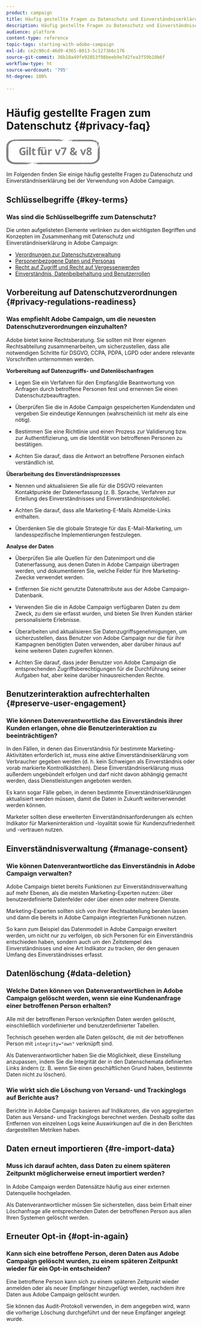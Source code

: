 ```yaml
---
product: campaign
title: Häufig gestellte Fragen zu Datenschutz und Einverständniserklärung
description: Häufig gestellte Fragen zu Datenschutz und Einverständniserklärung
audience: platform
content-type: reference
topic-tags: starting-with-adobe-campaign
exl-id: ce2c90cd-46d9-4365-8013-5c1273b6c176
source-git-commit: 36b10a49fe92853f98beeb9e7d2fea3f59b10b6f
workflow-type: ht
source-wordcount: '795'
ht-degree: 100%

---
```


# Häufig gestellte Fragen zum Datenschutz {#privacy-faq}

![](../../assets/common.svg)

Im Folgenden finden Sie einige häufig gestellte Fragen zu Datenschutz und Einverständniserklärung bei der Verwendung von Adobe Campaign.

## Schlüsselbegriffe {#key-terms}

### Was sind die Schlüsselbegriffe zum Datenschutz?

Die unten aufgelisteten Elemente verlinken zu den wichtigsten Begriffen und Konzepten im Zusammenhang mit Datenschutz und Einverständniserklärung in Adobe Campaign:

* [Verordnungen zur Datenschutzverwaltung](../../platform/using/privacy-management.md#privacy-management-regulations)
* [Personenbezogene Daten und Personas](../../platform/using/privacy-and-recommendations.md#personal-data)
* [Recht auf Zugriff und Recht auf Vergessenwerden](../../platform/using/privacy-management.md#right-access-forgotten)
* [Einverständnis, Datenbeibehaltung und Benutzerrollen](../../platform/using/privacy-management.md#consent-retention-roles)

## Vorbereitung auf Datenschutzverordnungen {#privacy-regulations-readiness}

### Was empfiehlt Adobe Campaign, um die neuesten Datenschutzverordnungen einzuhalten?

Adobe bietet keine Rechtsberatung. Sie sollten mit Ihrer eigenen Rechtsabteilung zusammenarbeiten, um sicherzustellen, dass alle notwendigen Schritte für DSGVO, CCPA, PDPA, LGPD oder andere relevante Vorschriften unternommen werden.

**Vorbereitung auf Datenzugriffs- und Datenlöschanfragen**

* Legen Sie ein Verfahren für den Empfang/die Beantwortung von Anfragen durch betroffene Personen fest und ernennen Sie einen Datenschutzbeauftragten.

* Überprüfen Sie die in Adobe Campaign gespeicherten Kundendaten und vergeben Sie eindeutige Kennungen (wahrscheinlich ist mehr als eine nötig).

* Bestimmen Sie eine Richtlinie und einen Prozess zur Validierung bzw. zur Authentifizierung, um die Identität von betroffenen Personen zu bestätigen.

* Achten Sie darauf, dass die Antwort an betroffene Personen einfach verständlich ist.

**Überarbeitung des Einverständnisprozesses**

* Nennen und aktualisieren Sie alle für die DSGVO relevanten Kontaktpunkte der Datenerfassung (z. B. Sprache, Verfahren zur Erteilung des Einverständnisses und Einverständnisprotokolle).

* Achten Sie darauf, dass alle Marketing-E-Mails Abmelde-Links enthalten.

* Überdenken Sie die globale Strategie für das E-Mail-Marketing, um landesspezifische Implementierungen festzulegen.

**Analyse der Daten**

* Überprüfen Sie alle Quellen für den Datenimport und die Datenerfassung, aus denen Daten in Adobe Campaign übertragen werden, und dokumentieren Sie, welche Felder für Ihre Marketing-Zwecke verwendet werden.

* Entfernen Sie nicht genutzte Datenattribute aus der Adobe Campaign-Datenbank.

* Verwenden Sie die in Adobe Campaign verfügbaren Daten zu dem Zweck, zu dem sie erfasst wurden, und bieten Sie Ihren Kunden stärker personalisierte Erlebnisse.

* Überarbeiten und aktualisieren Sie Datenzugriffsgenehmigungen, um sicherzustellen, dass Benutzer von Adobe Campaign nur die für ihre Kampagnen benötigten Daten verwenden, aber darüber hinaus auf keine weiteren Daten zugreifen können.

* Achten Sie darauf, dass jeder Benutzer von Adobe Campaign die entsprechenden Zugriffsberechtigungen für die Durchführung seiner Aufgaben hat, aber keine darüber hinausreichenden Rechte.

## Benutzerinteraktion aufrechterhalten {#preserve-user-engagement}

### Wie können Datenverantwortliche das Einverständnis ihrer Kunden erlangen, ohne die Benutzerinteraktion zu beeinträchtigen?

In den Fällen, in denen das Einverständnis für bestimmte Marketing-Aktivitäten erforderlich ist, muss eine aktive Einverständniserklärung vom Verbraucher gegeben werden (d. h. kein Schweigen als Einverständnis oder vorab markierte Kontrollkästchen). Diese Einverständniserklärung muss außerdem ungebündelt erfolgen und darf nicht davon abhängig gemacht werden, dass Dienstleistungen angeboten werden.

Es kann sogar Fälle geben, in denen bestimmte Einverständniserklärungen aktualisiert werden müssen, damit die Daten in Zukunft weiterverwendet werden können.

Marketer sollten diese erweiterten Einverständnisanforderungen als echten Indikator für Markeninteraktion und -loyalität sowie für Kundenzufriedenheit und -vertrauen nutzen.

## Einverständnisverwaltung {#manage-consent}

### Wie können Datenverantwortliche das Einverständnis in Adobe Campaign verwalten?

Adobe Campaign bietet bereits Funktionen zur Einverständnisverwaltung auf mehr Ebenen, als die meisten Marketing-Experten nutzen: über benutzerdefinierte Datenfelder oder über einen oder mehrere Dienste.

Marketing-Experten sollten sich von ihrer Rechtsabteilung beraten lassen und dann die bereits in Adobe Campaign integrierten Funktionen nutzen.

So kann zum Beispiel das Datenmodell in Adobe Campaign erweitert werden, um nicht nur zu verfolgen, ob sich Personen für ein Einverständnis entschieden haben, sondern auch um den Zeitstempel des Einverständnisses und eine Art Indikator zu tracken, der den genauen Umfang des Einverständnisses erfasst.

## Datenlöschung {#data-deletion}

### Welche Daten können von Datenverantwortlichen in Adobe Campaign gelöscht werden, wenn sie eine Kundenanfrage einer betroffenen Person erhalten?

Alle mit der betroffenen Person verknüpften Daten werden gelöscht, einschließlich vordefinierter und benutzerdefinierter Tabellen.

Technisch gesehen werden alle Daten gelöscht, die mit der betroffenen Person mit `integrity="own"` verknüpft sind.

Als Datenverantwortlicher haben Sie die Möglichkeit, diese Einstellung anzupassen, indem Sie die Integrität der in den Datenschemata definierten Links ändern (z. B. wenn Sie einen geschäftlichen Grund haben, bestimmte Daten nicht zu löschen).

### Wie wirkt sich die Löschung von Versand- und Trackinglogs auf Berichte aus?

Berichte in Adobe Campaign basieren auf Indikatoren, die von aggregierten Daten aus Versand- und Trackinglogs berechnet werden. Deshalb sollte das Entfernen von einzelnen Logs keine Auswirkungen auf die in den Berichten dargestellten Metriken haben.

## Daten erneut importieren {#re-import-data}

### Muss ich darauf achten, dass Daten zu einem späteren Zeitpunkt möglicherweise erneut importiert werden?

In Adobe Campaign werden Datensätze häufig aus einer externen Datenquelle hochgeladen.

Als Datenverantwortlicher müssen Sie sicherstellen, dass beim Erhalt einer Löschanfrage alle entsprechenden Daten der betroffenen Person aus allen Ihren Systemen gelöscht werden.

## Erneuter Opt-in {#opt-in-again}

### Kann sich eine betroffene Person, deren Daten aus Adobe Campaign gelöscht wurden, zu einem späteren Zeitpunkt wieder für ein Opt-in entscheiden?

Eine betroffene Person kann sich zu einem späteren Zeitpunkt wieder anmelden oder als neuer Empfänger hinzugefügt werden, nachdem ihre Daten aus Adobe Campaign gelöscht wurden.

Sie können das Audit-Protokoll verwenden, in dem angegeben wird, wann die vorherige Löschung durchgeführt und der neue Empfänger angelegt wurde.
